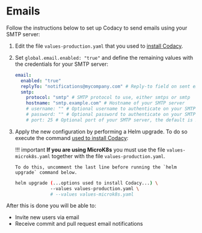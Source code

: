 # Emails

Follow the instructions below to set up Codacy to send emails using your SMTP server:

1.  Edit the file `values-production.yaml` that you used to [install Codacy](../../index.md#helm-upgrade).

2.  Set `global.email.enabled: "true"` and define the remaining values with the credentials for your SMTP server:

    ```yaml
    email:
      enabled: "true"
      replyTo: "notifications@mycompany.com" # Reply-to field on sent emails
      smtp:
        protocol: "smtp" # SMTP protocol to use, either smtps or smtp
        hostname: "smtp.example.com" # Hostname of your SMTP server
        # username: "" # Optional username to authenticate on your SMTP server
        # password: "" # Optional password to authenticate on your SMTP server
        # port: 25 # Optional port of your SMTP server, the default is 25
    ```

3.  Apply the new configuration by performing a Helm upgrade. To do so execute the command [used to install Codacy](../../index.md#helm-upgrade):

    !!! important
        **If you are using MicroK8s** you must use the file `values-microk8s.yaml` together with the file `values-production.yaml`.
        
        To do this, uncomment the last line before running the `helm upgrade` command below.

    ```bash
    helm upgrade (...options used to install Codacy...) \
                 --values values-production.yaml \
                 # --values values-microk8s.yaml
    ```

After this is done you will be able to:

-   Invite new users via email
-   Receive commit and pull request email notifications
